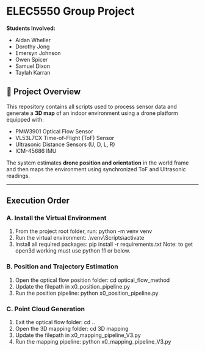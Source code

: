 # ELEC5550 Group Project

**Students Involved:**
- Aidan	Wheller
- Dorothy Jong
- Emersyn Johnson
- Owen Spicer
- Samuel Dixon
- Taylah Karran

## 📁 Project Overview
This repository contains all scripts used to process sensor data and generate a **3D map** of an indoor environment using a drone platform equipped with:
- PMW3901 Optical Flow Sensor  
- VL53L7CX Time-of-Flight (ToF) Sensor  
- Ultrasonic Distance Sensors (U, D, L, R)  
- ICM-45686 IMU  

The system estimates **drone position and orientation** in the world frame and then maps the environment using synchronized ToF and Ultrasonic readings.

---

## Execution Order

### **A. Install the Virtual Environment**
1. From the project root folder, run:
        python -m venv venv
2. Run the virtual environment:
        .\venv\Scripts\activate
3. Install all required packages:
        pip install -r requirements.txt
Note: to get open3d working must use python 11 or below.

### **B. Position and Trajectory Estimation**
1. Open the optical flow position folder:
        cd optical_flow_method
2. Update the filepath in x0_position_pipeline.py
3. Run the position pipeline:
        python x0_position_pipeline.py

### **C. Point Cloud Generation**
1. Exit the optical flow folder:
        cd ..
2. Open the 3D mapping folder:
        cd 3D mapping
3. Update the filepath in x0_mapping_pipeline_V3.py
4. Run the mapping pipeline:
        python x0_mapping_pipeline_V3.py
##
